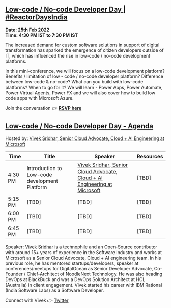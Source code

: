 ## [Low-code / No-code Developer Day | #ReactorDaysIndia](https://www.meetup.com/microsoft-reactor-bengaluru/events/281500483/)

**Date: 25th Feb 2022 </br>
Time: 4:30 PM IST to 7:30 PM IST**

The increased demand for custom software solutions in support of digital transformation has sparked the emergence of citizen developers outside of IT, which has influenced the rise in low-code / no-code development platforms.

In this mini-conference, we will focus on a low-code development platform? Benefits / limitation of low - code / no-code developer platform? Difference between low-code & no-code? What can you build with low-code platforms? When to go for it? We will learn - Power Apps, Power Automate, Power Virtual Agents, Power FX and we will also cover how to build low code apps with Microsoft Azure.

Join the conversation :point_right: [**RSVP here**](https://www.meetup.com/microsoft-reactor-bengaluru/events/281500483/)

## [Low-code / No-code Developer Day - Agenda](https://www.meetup.com/microsoft-reactor-bengaluru/events)

Hosted by: [Vivek Sridhar, Senior Cloud Advocate, Cloud + AI Engineering at Microsoft](https://twitter.com/vivek_sridhar)

|     Time     |    Title   | Speaker | Resources | 
|     ---    | ---          | ---     | --- |
| 4:30 PM   |  Introduction to Low-code development Platform | [Vivek Sridhar, Senior Cloud Advocate, Cloud + AI Engineering at Microsoft](https://twitter.com/vivek_sridhar) | [TBD] |
| 5:15 PM   | [TBD] |  [TBD] | [TBD] |
| 6:00 PM   | [TBD] |  [TBD] | [TBD] |
| 6:45 PM   | [TBD] |  [TBD] | [TBD] |

Speaker: [Vivek Sridhar](https://twitter.com/vivek_sridhar) is a technophile and an Open-Source contributor with around 15+ years of experience in the Software Industry and works at Microsoft as a Senior Cloud Advocate, Cloud + AI engineering team. In his previous role, he has mentored startups/developers, speaker at conferences/meetups for DigitalOcean as Senior Developer Advocate, Co-Founder / Chief-Architect of NoodleNext Technology. He was also heading DevOps at BlackBuck and was a DevOps Solution Architect at HCL (Australia) in client engagement. Vivek started his career with IBM Rational (India Software Labs) as a Software Developer.

Connect with Vivek 👉 [Twitter](https://twitter.com/vivek_sridhar)



